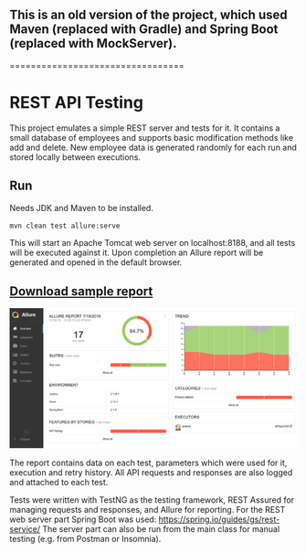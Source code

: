 ## This is an old version of the project, which used Maven (replaced with Gradle) and Spring Boot (replaced with MockServer).

=================================

# REST API Testing
This project emulates a simple REST server and tests for it. It contains a small database of employees and supports basic modification methods like add and delete. New employee data is generated randomly for each run and stored locally between executions.

## Run
Needs JDK and Maven to be installed.
```bash
mvn clean test allure:serve
```
This will start an Apache Tomcat web server on localhost:8188, and all tests will be executed against it. Upon completion an Allure report will be generated and opened in the default browser.

## [Download sample report](https://github.com/nikmazur/REST-API-Testing/raw/oldVersionMavenSpringBoot/allure-report.zip)
![alt text](https://github.com/nikmazur/REST-API-Testing/blob/oldVersionMavenSpringBoot/allure_screen.png "Allure Report")

The report contains data on each test, parameters which were used for it, execution and retry history. All API requests and responses are also logged and attached to each test.
 
Tests were written with TestNG as the testing framework, REST Assured for managing requests and responses, and Allure for reporting. For the REST web server part Spring Boot was used: https://spring.io/guides/gs/rest-service/ The server part can also be run from the main class for manual testing (e.g. from Postman or Insomnia).
